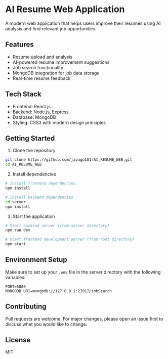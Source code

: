 # AI Resume Web Application

A modern web application that helps users improve their resumes using AI analysis and find relevant job opportunities.

## Features

- Resume upload and analysis
- AI-powered resume improvement suggestions
- Job search functionality
- MongoDB integration for job data storage
- Real-time resume feedback

## Tech Stack

- Frontend: React.js
- Backend: Node.js, Express
- Database: MongoDB
- Styling: CSS3 with modern design principles

## Getting Started

1. Clone the repository
```bash
git clone https://github.com/javago101/AI_RESUME_WEB.git
cd AI_RESUME_WEB
```

2. Install dependencies
```bash
# Install frontend dependencies
npm install

# Install backend dependencies
cd server
npm install
```

3. Start the application
```bash
# Start backend server (from server directory)
npm run dev

# Start frontend development server (from root directory)
npm start
```

## Environment Setup

Make sure to set up your `.env` file in the server directory with the following variables:
```
PORT=5000
MONGODB_URI=mongodb://127.0.0.1:27017/jobSearch
```

## Contributing

Pull requests are welcome. For major changes, please open an issue first to discuss what you would like to change.

## License

MIT